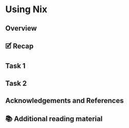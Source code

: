 # Using Nix

## Overview

## 🗹 Recap

## Task 1

## Task 2

## Acknowledgements and References

## 📚 Additional reading material


